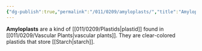 ```yaml
---
{"dg-publish":true,"permalink":"/011/0209/amyloplasts/","title":"Amyloplasts","tags":["BIOL412"],"created":"2024-09-26T15:02:49.000-07:00","updated":"2025-01-22T00:27:47.904-08:00"}
---
```


**Amyloplasts** are a kind of [[011/0209/Plastids\|plastid]] found in [[011/0209/Vascular Plants\|vascular plants]]. They are clear-colored plastids that store [[Starch\|starch]].